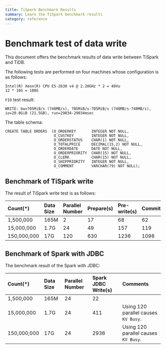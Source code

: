 ```yaml
---
title: TiSpark Benchmark Results
summary: Learn the TiSpark benchmark results
category: reference
---
```


# Benchmark test of data write

This document offers the benchmark results of data write between TiSpark and TiDB.

The following tests are performed on four machines whose configuration is as follows:

```
Intel(R) Xeon(R) CPU E5-2630 v4 @ 2.20GHz * 2 = 40Vu
12 * 16G = 188G
```

`FIO` test result:

```
WRITE: bw=705MiB/s (740MB/s), 705MiB/s-705MiB/s (740MB/s-740MB/s), io=20.0GiB (21.5GB), run=29034-29034msec
```

The table schema:

```
CREATE TABLE ORDERS  (O_ORDERKEY       INTEGER NOT NULL,
                      O_CUSTKEY        INTEGER NOT NULL,
                      O_ORDERSTATUS    CHAR(1) NOT NULL,
                      O_TOTALPRICE     DECIMAL(15,2) NOT NULL,
                      O_ORDERDATE      DATE NOT NULL,
                      O_ORDERPRIORITY  CHAR(15) NOT NULL,
                      O_CLERK          CHAR(15) NOT NULL,
                      O_SHIPPRIORITY   INTEGER NOT NULL,
                      O_COMMENT        VARCHAR(79) NOT NULL);

```

## Benchmark of TiSpark write

The result of TiSpark write test is as follows:

| Count(*)    | Data Size | Parallel Number | Prepare(s) | Pre-write(s) | Commit(s) | Total(s) |
| :----------- | :--------- | :--------------- | :---------- | :------------ | :---------- | :--------- |
| 1,500,000   | 165M      | 2               | 17         | 68           | 62         | 148       |
| 15,000,000  | 1.7G      | 24              | 49         | 157          | 119        | 326       |
| 150,000,000 | 17G       | 120             | 630        | 1236         | 1098       | 2964      |

## Benchmark of Spark with JDBC

The benchmark result of the Spark with JDBC:

| Count(*)    | Data Size | Parallel Number | Spark JDBC Write(s) | Comments                            |
| :----------- | :--------- | :--------------- | :-------------------- | :----------------------------------- |
| 1,500,000   | 165M      | 24              | 22                   |                                     |
| 15,000,000  | 1.7G      | 24              | 411                  | Using 120 parallel causes `KV Busy`. |
| 150,000,000 | 17G       | 24              | 2936                 | Using 120 parallel causes `KV Busy`. |
